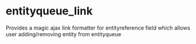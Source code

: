 # entityqueue_link
Provides a magic ajax link formatter for entityreference field which allows user adding/removing entity from entityqueue
